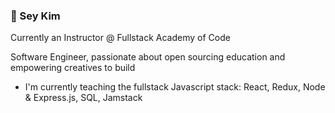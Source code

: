 ### 🌊 Sey Kim

Currently an Instructor @ Fullstack Academy of Code
<!--
**iseykim/iseykim** is a ✨ _special_ ✨ repository because its `README.md` (this file) appears on your GitHub profile.

Here are some ideas to get you started:

- 🔭 I’m currently working on ...
- 🌱 I’m currently learning ...
- 👯 I’m looking to collaborate on ...
- 🤔 I’m looking for help with ...
- 💬 Ask me about ...
- 📫 How to reach me: ...
- 😄 Pronouns: ...
- ⚡ Fun fact: ...
-->

Software Engineer, passionate about open sourcing education and empowering creatives to build

- I'm currently teaching the fullstack Javascript stack: React, Redux, Node & Express.js, SQL, Jamstack
